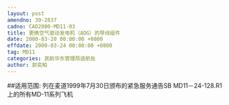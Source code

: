 ```yaml
---
layout: post
amendno: 39-2837
cadno: CAD2000-MD11-03
title: 更换空气驱动发电机（ADG）的导线组件
date: 2000-03-20 00:00:00 +0800
effdate: 2000-03-24 00:00:00 +0800
tag: MD11
categories: 民航华东管理局适航处
author: 郭奕柏
---
```


##适用范围:
列在麦道1999年7月30日颁布的紧急服务通告SB MD11－24-128.R1上的所有MD-11系列飞机

